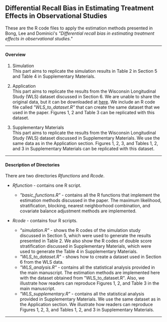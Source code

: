 Differential Recall Bias in Estimating Treatment Effects in Observational Studies
---
These are the R code files to apply the estimation methods presented in Bong, Lee and Dominici's *"Differential recall bias in estimating treatment effects in observational studies."*

---
#### Overview 

1. Simulation\
This part aims to replicate the simulation results in Table 2 in Section 5 and Table 4 in Supplementary Materials.

2. Application\
This part aims to replicate the results from the Wisconsin Longitudinal Study (WLS) dataset discussed in Section 6. We are unable to share the original data, but it can be downloaded at [here](https://www.ssc.wisc.edu/wlsresearch/data/downloads/). We include an R code file called *"WLS_to_dataset.R"* that can create the same dataset that we used in the paper. Figures 1, 2 and Table 3 can be replicated with this dataset. 

3. Supplementary Materials\
This part aims to replicate the results from the Wisconsin Longitudinal Study (WLS) dataset discussed in Supplementary Materials. We use the same data as in the Application section. Figures 1, 2, 3, and Tables 1, 2, and 3 in Supplementary Materials can be replicated with this dataset.

---
#### Description of Directories

There are two directories *Rfunctions* and *Rcode*.

* *Rfunction* - contains one R script.
  * *"basic_functions.R"* - contains all the R functions that implement the estimation methods discussed in the paper. The maximum likelihood, stratification, blocking, nearest neighborhood combination, and covariate balance adjustment methods are implemented. 

* *Rcode* - contains four R scripts.
  *	*"simulation.R"* - shows the R codes of the simulation study discussed in Section 5, which were used to generate the results presented in Table 2. We also show the R codes of double score stratification discussed in Supplementary Materials, which were used to generate the Table 4 in Supplementary Materials.
  * *"WLS_to_dataset.R"* - shows how to create a dataset used in Section 6 from the WLS data.
  *	*"WLS_analysis.R"* - contains all the statistical analysis provided in the main manuscript. The estimation methods are implemented here with the dataset obtained from "WLS_to_dataset.R". Also, we illustrate how readers can reproduce Figures 1, 2, and Table 3 in the main manuscript.
  * *"WLS_supplementary.R"* - contains all the statistical analysis provided in Supplementary Materials. We use the same dataset as in the Application section. We illustrate how readers can reproduce Figures 1, 2, 3, and Tables 1, 2, and 3 in Supplementary Materials.

---
